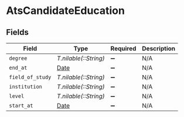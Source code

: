 # AtsCandidateEducation


## Fields

| Field                                                                | Type                                                                 | Required                                                             | Description                                                          |
| -------------------------------------------------------------------- | -------------------------------------------------------------------- | -------------------------------------------------------------------- | -------------------------------------------------------------------- |
| `degree`                                                             | *T.nilable(::String)*                                                | :heavy_minus_sign:                                                   | N/A                                                                  |
| `end_at`                                                             | [Date](https://ruby-doc.org/stdlib-2.6.1/libdoc/date/rdoc/Date.html) | :heavy_minus_sign:                                                   | N/A                                                                  |
| `field_of_study`                                                     | *T.nilable(::String)*                                                | :heavy_minus_sign:                                                   | N/A                                                                  |
| `institution`                                                        | *T.nilable(::String)*                                                | :heavy_minus_sign:                                                   | N/A                                                                  |
| `level`                                                              | *T.nilable(::String)*                                                | :heavy_minus_sign:                                                   | N/A                                                                  |
| `start_at`                                                           | [Date](https://ruby-doc.org/stdlib-2.6.1/libdoc/date/rdoc/Date.html) | :heavy_minus_sign:                                                   | N/A                                                                  |